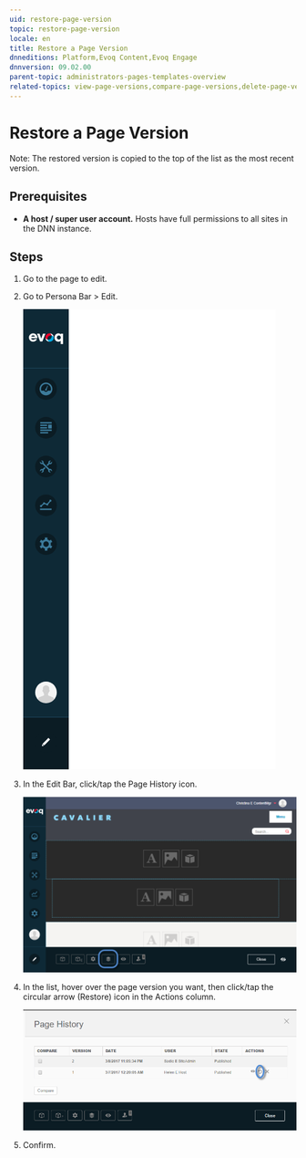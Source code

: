 ```yaml
---
uid: restore-page-version
topic: restore-page-version
locale: en
title: Restore a Page Version
dnneditions: Platform,Evoq Content,Evoq Engage
dnnversion: 09.02.00
parent-topic: administrators-pages-templates-overview
related-topics: view-page-versions,compare-page-versions,delete-page-version,page-file-versioning
---
```


# Restore a Page Version

Note: The restored version is copied to the top of the list as the most recent version.

## Prerequisites

*   **A host / super user account.** Hosts have full permissions to all sites in the DNN instance.

## Steps

1.  Go to the page to edit.
2.  Go to Persona Bar \> Edit.
    
    ![Persona Bar > Edit](/images/scr-pbar-all-Edit-E91.png)
    
3.  In the Edit Bar, click/tap the Page History icon.
    
      
    
    ![Page History icon](/images/scr-pb-EditBar-PageHistory.png)
    
      
    
4.  In the list, hover over the page version you want, then click/tap the circular arrow (Restore) icon in the Actions column.
    
      
    
    ![Page History > Actions — Restore](/images/scr-Pages-pageversioning-rollback-E90.png)
    
      
    
5.  Confirm.